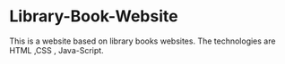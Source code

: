 # Library-Book-Website
This is a website based on library books websites. The technologies are HTML ,CSS , Java-Script.
